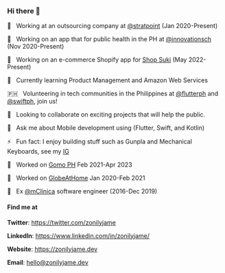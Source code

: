 ### Hi there 👋

🔭 &nbsp; Working at an outsourcing company at [@stratpoint](https://stratpoint.com/) (Jan 2020-Present)

🏥 &nbsp; Working on an app that for public health in the PH at [@innovationsch](https://innovationsch.org/) (Nov 2020-Present)

🏪 &nbsp; Working on an e-commerce Shopify app for [Shop Suki](https://shopsuki.ph/) (May 2022-Present)

🌱 &nbsp; Currently learning Product Management and Amazon Web Services

🇵🇭 &nbsp; Volunteering in tech communities in the Philippines at [@flutterph](https://flutter.ph/) and [@swiftph](https://swift.ph/), join us!

👯 &nbsp; Looking to collaborate on exciting projects that will help the public.

💬 &nbsp; Ask me about Mobile development using (Flutter, Swift, and Kotlin)

⚡ &nbsp; Fun fact: I enjoy building stuff such as Gunpla and Mechanical Keyboards, see my [IG](https://www.instagram.com/kuyazee.archive/)

💼 &nbsp; Worked on [Gomo PH](https://www.gomo.ph/) Feb 2021-Apr 2023

💼 &nbsp; Worked on [GlobeAtHome](https://www.globe.com.ph/help/broadband.html) Jan 2020-Feb 2021

💼 &nbsp; Ex [@mClinica](http://mclinica.com/) software engineer (2016-Dec 2019)

#### Find me at 

**Twitter**: https://twitter.com/zonilyjame

**LinkedIn**: https://www.linkedin.com/in/zonilyjame/

**Website**: https://zonilyjame.dev

**Email**: hello@zonilyjame.dev
